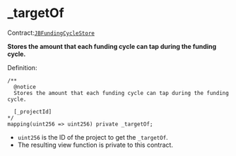 # \_targetOf

Contract:[`JBFundingCycleStore`](../)​‌

**Stores the amount that each funding cycle can tap during the funding cycle.**

Definition:

```solidity
/** 
  @notice
  Stores the amount that each funding cycle can tap during the funding cycle.
  
  [_projectId]
*/
mapping(uint256 => uint256) private _targetOf;
```

* `uint256` is the ID of the project to get the `_targetOf`.
* The resulting view function is private to this contract.
